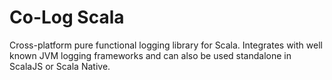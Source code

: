 # Co-Log Scala

Cross-platform pure functional logging library for Scala. Integrates with well known JVM logging frameworks and
 can also be used standalone in ScalaJS or Scala Native.